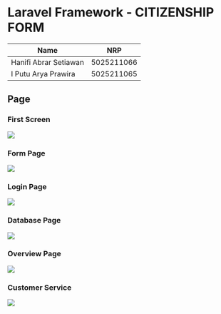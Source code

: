

<h1>Laravel Framework - CITIZENSHIP FORM</h1>

| Name                        | NRP        |
|-----------------------------|------------|
|Hanifi Abrar Setiawan        | 5025211066 |
|I Putu Arya Prawira          | 5025211065 |

## Page

### First Screen
<img src="https://cdn.discordapp.com/attachments/827014097219878982/1184693030096212048/image.png?ex=658ce65c&is=657a715c&hm=49955e2f6db8c38d93f4c311a7bc26e4c58b893b553d360db4aadb0097a9683b&">

### Form Page
<img src="https://cdn.discordapp.com/attachments/827014097219878982/1184693134505021491/image.png?ex=658ce675&is=657a7175&hm=820e1d8d10da542946dc9e51743db7cd4781316c76423830cc2e7ca066440eeb&">

### Login Page
<img src="https://cdn.discordapp.com/attachments/827014097219878982/1184694273485049956/image.png?ex=658ce785&is=657a7285&hm=25159c194b616465cbe67cffb6f0c41c94b0598177330a7c0523aba46953ff9a&">

### Database Page
<img src="https://cdn.discordapp.com/attachments/827014097219878982/1184694273485049956/image.png?ex=658ce785&is=657a7285&hm=25159c194b616465cbe67cffb6f0c41c94b0598177330a7c0523aba46953ff9a&">

### Overview Page
<img src="https://cdn.discordapp.com/attachments/827014097219878982/1184694507065835520/image.png?ex=658ce7bd&is=657a72bd&hm=74d1b9608bc6248a3a9dabbf40259dc47ef9ef3a1975ffe1fc22ece884ba28e1&">

### Customer Service
<img src="https://cdn.discordapp.com/attachments/827014097219878982/1184694975141789727/image.png?ex=658ce82c&is=657a732c&hm=52d55b33f4ae7b1632b43c36bc38ffa330e6116c218e274eb470922884540d53&">
